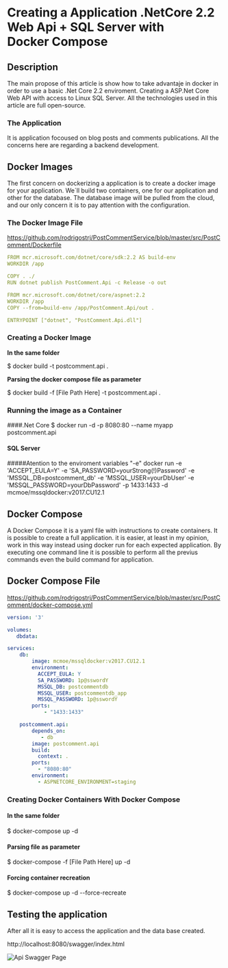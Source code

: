# Creating a Application .NetCore 2.2 Web Api + SQL Server with Docker Compose

## Description

The main propose of this article is show how to take advantaje in docker in order to use a basic .Net Core 2.2 enviroment. Creating a ASP.Net Core Web API with access to Linux SQL Server. All the technologies used in this article are full open-source.

### The Application

It is application focoused on blog posts and comments publications. All the concerns here are regarding a backend development.

## Docker Images

The first concern on dockerizing a application is to create a docker image for your application. We´ll build two containers, one for our application and other for the database. The database image will be pulled from the cloud, and our only concern it is to pay attention with the configuration.

### The Docker Image File

https://github.com/rodrigostrj/PostCommentService/blob/master/src/PostComment/Dockerfile

```yaml
FROM mcr.microsoft.com/dotnet/core/sdk:2.2 AS build-env
WORKDIR /app

COPY . ./
RUN dotnet publish PostComment.Api -c Release -o out

FROM mcr.microsoft.com/dotnet/core/aspnet:2.2
WORKDIR /app
COPY --from=build-env /app/PostComment.Api/out .

ENTRYPOINT ["dotnet", "PostComment.Api.dll"]

```
### Creating a Docker Image

**In the same folder**

$ docker build -t postcomment.api .

**Parsing the docker compose file as parameter**

$ docker build -f [File Path Here] -t postcomment.api .  

### Running the image as a Container

####.Net Core 
$ docker run -d -p 8080:80 --name myapp postcomment.api

#### SQL Server 

#####Atention to the enviroment variables "-e"
docker run -e 'ACCEPT_EULA=Y' -e 'SA_PASSWORD=yourStrong(!)Password' -e 'MSSQL_DB=postcomment_db' -e 'MSSQL_USER=yourDbUser' -e 'MSSQL_PASSWORD=yourDbPassword' -p 1433:1433 -d mcmoe/mssqldocker:v2017.CU12.1

## Docker Compose

A Docker Compose it is a yaml file with instructions to create containers. It is possible to create a full application. it is easier, at least in my opinion, work in this way instead using docker run for each expected application. 
By executing one command line it is possible to perform all the previus commands even the build command for application.

## Docker Compose File

https://github.com/rodrigostrj/PostCommentService/blob/master/src/PostComment/docker-compose.yml

```yaml
version: '3'

volumes:
   dbdata:

services:
    db:
        image: mcmoe/mssqldocker:v2017.CU12.1
        environment:
          ACCEPT_EULA: Y
          SA_PASSWORD: 1p@sswordY
          MSSQL_DB: postcommentdb
          MSSQL_USER: postcommentdb_app
          MSSQL_PASSWORD: 1p@sswordY
        ports:
            - "1433:1433"

    postcomment.api:
        depends_on:
           - db
        image: postcomment.api
        build:
          context: .
        ports:
          - "8080:80"
        environment:
          - ASPNETCORE_ENVIRONMENT=staging
```
### Creating Docker Containers With Docker Compose

#### In the same  folder
$ docker-compose up -d 

#### Parsing file as parameter 
$ docker-compose -f [File Path Here] up -d 

#### Forcing container recreation 
$ docker-compose up -d --force-recreate 

## Testing the application 

After all it is easy to access the application and the data base created.

http://localhost:8080/swagger/index.html

![Api Swagger Page](https://github.com/rodrigostrj/PostCommentService/blob/master/miscellaneous/PostComent.png)



